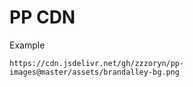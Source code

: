 # PP CDN

Example

```
https://cdn.jsdelivr.net/gh/zzzoryn/pp-images@master/assets/brandalley-bg.png
```
